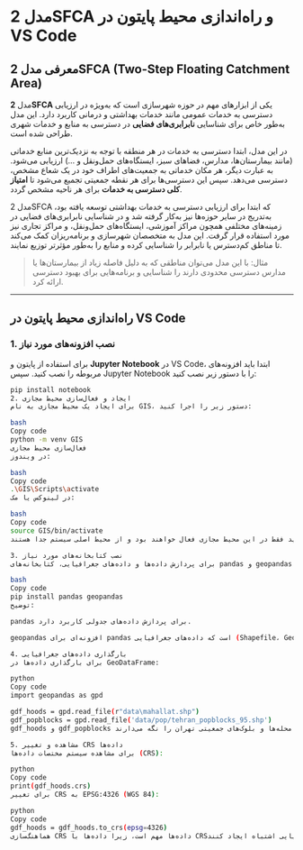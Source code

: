 # مدل 2SFCA و راه‌اندازی محیط پایتون در VS Code

## معرفی مدل 2SFCA (Two-Step Floating Catchment Area)

مدل **2SFCA** یکی از ابزارهای مهم در حوزه شهرسازی است که به‌ویژه در ارزیابی دسترسی به خدمات عمومی مانند خدمات بهداشتی و درمانی کاربرد دارد. این مدل به‌طور خاص برای شناسایی **نابرابری‌های فضایی** در دسترسی به منابع و خدمات شهری طراحی شده است.

در این مدل، ابتدا دسترسی به خدمات در هر منطقه با توجه به نزدیک‌ترین منابع خدماتی (مانند بیمارستان‌ها، مدارس، فضاهای سبز، ایستگاه‌های حمل‌ونقل و ...) ارزیابی می‌شود. به عبارت دیگر، هر مکان خدماتی به جمعیت‌های اطراف خود در یک شعاع مشخص، دسترسی می‌دهد. سپس این دسترسی‌ها برای هر نقطه جمعیتی تجمیع می‌شود تا **امتیاز کلی دسترسی به خدمات** برای هر ناحیه مشخص گردد.

مدل 2SFCA که ابتدا برای ارزیابی دسترسی به خدمات بهداشتی توسعه یافته بود، به‌تدریج در سایر حوزه‌ها نیز به‌کار گرفته شد و در شناسایی نابرابری‌های فضایی در زمینه‌های مختلفی همچون مراکز آموزشی، ایستگاه‌های حمل‌ونقل، و مراکز تجاری نیز مورد استفاده قرار گرفت. این مدل به متخصصان شهرسازی و برنامه‌ریزان کمک می‌کند تا مناطق کم‌دسترس یا نابرابر را شناسایی کرده و منابع را به‌طور مؤثرتر توزیع نمایند.

> مثال: با این مدل می‌توان مناطقی که به دلیل فاصله زیاد از بیمارستان‌ها یا مدارس دسترسی محدودی دارند را شناسایی و برنامه‌هایی برای بهبود دسترسی ارائه کرد.

---

## راه‌اندازی محیط پایتون در VS Code

### 1. نصب افزونه‌های مورد نیاز
برای استفاده از پایتون و **Jupyter Notebook** در VS Code، ابتدا باید افزونه‌های مربوطه را نصب کنید. سپس Jupyter Notebook را با دستور زیر نصب کنید:

```bash
pip install notebook
2. ایجاد و فعال‌سازی محیط مجازی
برای ایجاد یک محیط مجازی به نام GIS، دستور زیر را اجرا کنید:

bash
Copy code
python -m venv GIS
فعال‌سازی محیط مجازی
در ویندوز:

bash
Copy code
.\GIS\Scripts\activate
در لینوکس یا مک:

bash
Copy code
source GIS/bin/activate
پس از فعال‌سازی، تمامی بسته‌هایی که نصب می‌کنید فقط در این محیط مجازی فعال خواهند بود و از محیط اصلی سیستم جدا هستند.

3. نصب کتابخانه‌های مورد نیاز
برای پردازش داده‌ها و داده‌های جغرافیایی، کتابخانه‌های pandas و geopandas را نصب کنید:

bash
Copy code
pip install pandas geopandas
توضیح:

pandas برای پردازش داده‌های جدولی کاربرد دارد.

geopandas افزونه‌ای برای pandas است که داده‌های جغرافیایی (Shapefile، GeoJSON و ...) را مدیریت می‌کند.

4. بارگذاری داده‌های جغرافیایی
برای بارگذاری داده‌ها در GeoDataFrame:

python
Copy code
import geopandas as gpd

gdf_hoods = gpd.read_file(r"data\mahallat.shp")
gdf_popblocks = gpd.read_file('data/pop/tehran_popblocks_95.shp')
gdf_hoods و gdf_popblocks داده‌های مربوط به محله‌ها و بلوک‌های جمعیتی تهران را نگه می‌دارند.

5. مشاهده و تغییر CRS داده‌ها
برای مشاهده سیستم مختصات داده‌ها (CRS):

python
Copy code
print(gdf_hoods.crs)
برای تغییر CRS به EPSG:4326 (WGS 84):

python
Copy code
gdf_hoods = gdf_hoods.to_crs(epsg=4326)
هماهنگ‌سازی CRS داده‌ها مهم است، زیرا داده‌ها با CRSهای مختلف ممکن است تحلیل‌های جغرافیایی اشتباه ایجاد کنند.
